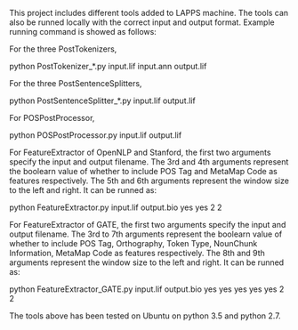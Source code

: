 This project includes different tools added to LAPPS machine.
The tools can also be runned locally with the correct input and output format.
Example running command is showed as follows:

For the three PostTokenizers,

python PostTokenizer_*.py input.lif input.ann output.lif

For the three PostSentenceSplitters,

python PostSentenceSplitter_*.py input.lif output.lif

For POSPostProcessor,

python POSPostProcessor.py input.lif output.lif

For FeatureExtractor of OpenNLP and Stanford, the first two arguments specify the input and output filename. The 3rd and 4th arguments represent the boolearn value of whether to include POS Tag and MetaMap Code as features respectively. The 5th and 6th arguments represent the window size to the left and right. It can be runned as:

python FeatureExtractor.py input.lif output.bio yes yes 2 2

For FeatureExtractor of GATE, the first two arguments specify the input and output filename. The 3rd to 7th arguments represent the boolearn value of whether to include POS Tag, Orthography, Token Type, NounChunk Information, MetaMap Code as features respectively. The 8th and 9th arguments represent the window size to the left and right. It can be runned as:

python FeatureExtractor_GATE.py input.lif output.bio yes yes yes yes yes 2 2 

The tools above has been tested on Ubuntu on python 3.5 and python 2.7.
